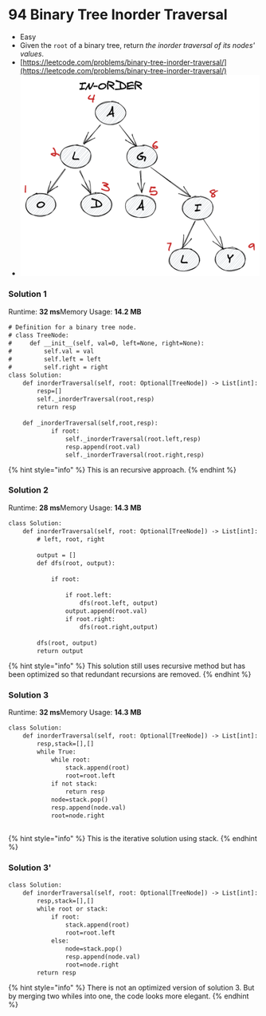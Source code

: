 # 94 Binary Tree Inorder Traversal

* Easy
* Given the `root` of a binary tree, return _the inorder traversal of its nodes' values_.
* [https://leetcode.com/problems/binary-tree-inorder-traversal/](https://leetcode.com/problems/binary-tree-inorder-traversal/)
* ![](<../.gitbook/assets/image (2).png>)

### Solution 1

Runtime: **32 ms**Memory Usage: **14.2 MB**

```
# Definition for a binary tree node.
# class TreeNode:
#     def __init__(self, val=0, left=None, right=None):
#         self.val = val
#         self.left = left
#         self.right = right
class Solution:
    def inorderTraversal(self, root: Optional[TreeNode]) -> List[int]:
        resp=[]
        self._inorderTraversal(root,resp)
        return resp
        
    def _inorderTraversal(self,root,resp):
            if root:
                self._inorderTraversal(root.left,resp)
                resp.append(root.val)
                self._inorderTraversal(root.right,resp)
```

{% hint style="info" %}
This is an recursive approach.&#x20;
{% endhint %}

### Solution 2

Runtime: **28 ms**Memory Usage: **14.3 MB**

```
class Solution:
    def inorderTraversal(self, root: Optional[TreeNode]) -> List[int]:
        # left, root, right
        
        output = []
        def dfs(root, output):
            
            if root:
                
                if root.left:
                    dfs(root.left, output)
                output.append(root.val)
                if root.right:
                    dfs(root.right,output)
        
        dfs(root, output)
        return output
```

{% hint style="info" %}
This solution still uses recursive method but has been optimized so that redundant recursions are removed.&#x20;
{% endhint %}

### Solution 3

Runtime: **32 ms**Memory Usage: **14.3 MB**

```
class Solution:
    def inorderTraversal(self, root: Optional[TreeNode]) -> List[int]:
        resp,stack=[],[]
        while True:
            while root:
                stack.append(root)
                root=root.left
            if not stack:
                return resp
            node=stack.pop()
            resp.append(node.val)
            root=node.right
            

```

{% hint style="info" %}
This is the iterative solution using stack.&#x20;
{% endhint %}

### Solution 3'

```
class Solution:
    def inorderTraversal(self, root: Optional[TreeNode]) -> List[int]:
        resp,stack=[],[]
        while root or stack:
            if root:
                stack.append(root)
                root=root.left
            else:
                node=stack.pop()
                resp.append(node.val)
                root=node.right
        return resp
```

{% hint style="info" %}
There is not an optimized version of solution 3. But by merging two whiles into one, the code looks more elegant.&#x20;
{% endhint %}
